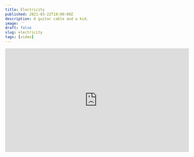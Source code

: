 ```yaml
---
title: Electricity
published: 2021-03-22T18:00:00Z
description: A guitar cable and a kid.
image: ''
draft: false
slug: electricity
tags: [video]
---
```


<iframe src="https://player.vimeo.com/video/527574140?badge=0&amp;autopause=0&amp;player_id=0&amp;app_id=58479" width="600px" height="338px"  frameborder="0" allow="autoplay; fullscreen; picture-in-picture" allowfullscreen title="Electricity"></iframe>